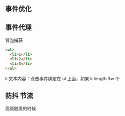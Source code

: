 ## 事件优化

## 事件代理

冒泡捕获
```html
<ul>
  <li>1</li>
  <li>2</li>
  <li>3</li>
</ul>
```
li 文本内容：点击事件绑定在 ul 上面，如果 li length 3w 个

## 防抖 节流
高频触发的时候
